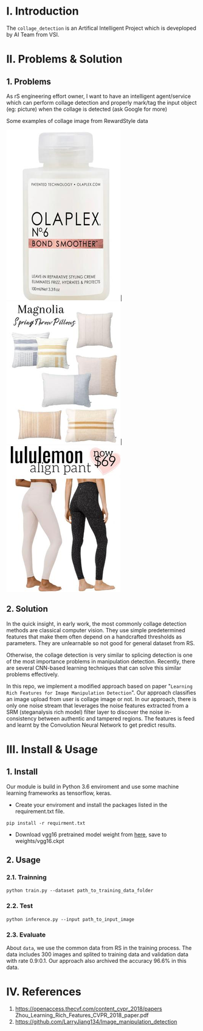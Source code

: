 # I. Introduction
The `collage_detection` is an Artifical Intelligent Project which is deveploped by AI Team from VSI.

# II. Problems & Solution

## 1. Problems
As rS engineering effort owner, I want to have an intelligent agent/service which can perform collage detection and properly mark/tag the input object (eg: picture) when the collage is detected (ask Google for more)

Some examples of collage image from RewardStyle data

![collage_image_1](https://github.com/giangnguyenvanvsi/ML_collage_detection/blob/main/examples/00b1b6c3-7454-11eb-853c-0242ac110004_resized.jpg)|![collage image_2](https://github.com/giangnguyenvanvsi/ML_collage_detection/blob/main/examples/00ae3c69-747a-11eb-8026-0242ac110004_resized.jpg)|![collage_image_3](https://github.com/giangnguyenvanvsi/ML_collage_detection/blob/main/examples/00c4d6b1-6fb2-11eb-a608-0242ac110004_resized.jpg)

## 2. Solution
In the quick insight, in early work, the most commonly collage detection methods are classical computer vision. They use simple predetermined features that make them often depend on a handcrafted thresholds as parameters. They are unlearnable so not good for general dataset from RS.

Otherwise, the collage detection is very similar to splicing detection is one of the most importance problems in manipulation detection. Recently, there are several CNN-based learning techniques that can solve this similar problems effectively. 

In this repo, we implement a modified approach based on paper "`Learning Rich Features for Image Manipulation Detection`". Our approach classifies an image upload from user is collage image or not. In our approach, there is only one noise stream that leverages the noise features extracted from a SRM (steganalysis rich model) filter layer to discover the noise in-consistency between authentic and tampered regions. The features is feed and learnt by the Convolution Neural Network to get predict results.



# III. Install & Usage
## 1. Install 

Our module is build in Python 3.6 enviroment and use some machine learning frameworks as tensorflow, keras.

- Create your enviroment and install the packages listed in the requirement.txt file. 

````
pip install -r requirment.txt
````

- Download vgg16 pretrained model weight from [here](), save to weights/vgg16.ckpt

## 2. Usage
### 2.1. Trainning

````
python train.py --dataset path_to_training_data_folder
````

### 2.2. Test

```
python inference.py --input path_to_input_image
```

### 2.3. Evaluate 
About `data`, we use the common data from RS in the training process. The data includes 300 images and splited to training data and validation data with rate 0.9:0.1. Our approach also archived the accuracy 96.6% in this data. 


# IV. References
1. https://openaccess.thecvf.com/content_cvpr_2018/papers Zhou_Learning_Rich_Features_CVPR_2018_paper.pdf
2. https://github.com/LarryJiang134/Image_manipulation_detection





































































